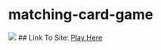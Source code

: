 # matching-card-game
<img src="https://github.com/CharlesCreativeContent/CharlesCreativeContent/raw/main/images/gif3.gif" />
## Link To Site: <a href="https://poke-matchcards.netlify.app/">Play Here</a>
